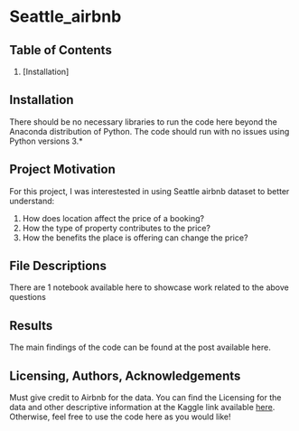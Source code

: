 # Seattle_airbnb

## Table of Contents
1. [Installation]

## Installation

There should be no necessary libraries to run the code here beyond the Anaconda
distribution of Python. The code should run with no issues using Python versions 3.*

## Project Motivation

For this project, I was interestested in using Seattle airbnb dataset to better understand:

1. How does location affect the price of a booking?
2. How the type of property contributes to the price?
3. How the benefits the place is offering can change the price?


## File Descriptions

There are 1 notebook available here to showcase work related to the above questions

## Results

The main findings of the code can be found at the post available here.

## Licensing, Authors, Acknowledgements

Must give credit to Airbnb for the data. You can find the Licensing for the data and other descriptive
information at the Kaggle link available [here](https://www.kaggle.com/datasets/airbnb/seattle). Otherwise, feel free to use the code here as you would like!


